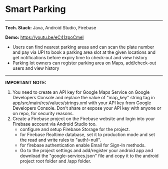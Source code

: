 # Smart Parking
---
**Tech. Stack:** Java, Android Studio, Firebase

**Demo:** https://youtu.be/eC41zpoCmeI
- Users can find nearest parking areas and can scan the plate number and pay via UPI to book a parking area slot at the given locations and get notifications before expiry time to check-out and view history
- Parking lot owners can register parking area on Maps, add/check-out users and view history
---
**IMPORTANT NOTE:**
1. You need to create an API key for Google Maps Service on Google Developers Console and replace the value of "map_key" string tag in app/src/main/res/values/strings.xml with your API key from Google Developers Console.
Don't share or expose your API key with anyone or on repo, for security reasons.
2. Create a Firebase project on the Firebase website and login into your Firebase account via Android Studio too.
    - configure and setup Firebase Storage for the project.
    - for Firebase Realtime database, set it to production mode and set the read and write rules to "auth!=null".
    - for firebase authentication enable Email for Sign-In methods.
    - Go to the project settings and add/register your android app and download the "google-services.json" file and copy it to the android project root folder and /app folder.


